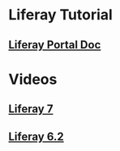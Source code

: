 # Liferay Tutorial
## [Liferay Portal Doc](https://dev.liferay.com/develop/tutorials/-/knowledge_base/7-0/introduction-to-liferay-development)


# Videos
## [Liferay 7](https://www.youtube.com/watch?v=QzGSAsYnFYM&list=PL_WCPOWW_gJFx8atHLNCGmOc6iVbnxv7E)
## [Liferay 6.2](https://www.youtube.com/watch?v=UWpZCuVu3bw&list=PL_WCPOWW_gJH0uooWBOZwtZp4EFzQL7Sn)
